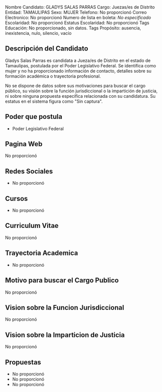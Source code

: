 Nombre Candidato: GLADYS SALAS PARRAS
Cargo: Juezas/es de Distrito
Entidad: TAMAULIPAS
Sexo: MUJER
Telefono: No proporcionó
Correo Electronico: No proporcionó
Numero de lista en boleta: *No especificado*
Escolaridad: No proporcionó
Estatus Escolaridad: No proporcionó
Tags Educación: No proporcionado, sin datos.
Tags Propósito: ausencia, inexistencia, nulo, silencio, vacío


## Descripción del Candidato 

Gladys Salas Parras es candidata a Jueza/es de Distrito en el estado de Tamaulipas, postulada por el Poder Legislativo Federal. Se identifica como mujer y no ha proporcionado información de contacto, detalles sobre su formación académica o trayectoria profesional.

No se dispone de datos sobre sus motivaciones para buscar el cargo público, su visión sobre la función jurisdiccional o la impartición de justicia, ni sobre ninguna propuesta específica relacionada con su candidatura. Su estatus en el sistema figura como "Sin captura".


## Poder que postula

- Poder Legislativo Federal


## Pagina Web

No proporcionó


## Redes Sociales

- No proporcionó


## Cursos

- No proporcionó


## Curriculum Vitae

No proporcionó


## Trayectoria Academica

- No proporcionó


## Motivo para buscar el Cargo Publico

No proporcionó


## Vision sobre la Funcion Jurisdiccional

No proporcionó


## Vision sobre la Imparticion de Justicia

No proporcionó


## Propuestas

- No proporcionó
- No proporcionó
- No proporcionó

